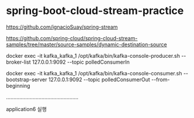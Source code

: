 # spring-boot-cloud-stream-practice

https://github.com/ignacioSuay/spring-stream

https://github.com/spring-cloud/spring-cloud-stream-samples/tree/master/source-samples/dynamic-destination-source

docker exec -it kafka_kafka_1 /opt/kafka/bin/kafka-console-producer.sh --broker-list 127.0.0.1:9092 --topic polledConsumerIn

docker exec -it kafka_kafka_1 /opt/kafka/bin/kafka-console-consumer.sh --bootstrap-server 127.0.0.1:9092 --topic polledConsumerOut --from-beginning

.................................................

application6 실행

